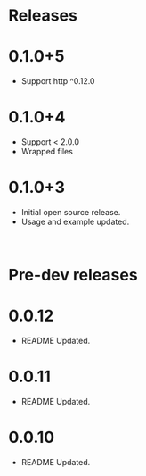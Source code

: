 # Releases
# 0.1.0+5
- Support http ^0.12.0
# 0.1.0+4
- Support < 2.0.0
- Wrapped files

# 0.1.0+3
- Initial open source release.
- Usage and example updated.


&nbsp;
# Pre-dev releases
# 0.0.12
- README Updated.
# 0.0.11
- README Updated.
# 0.0.10
- README Updated.